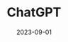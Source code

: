 ---
title: ChatGPT
date: 2023-09-01
description: A conversational AI system that listens, learns, and challenges
link: https://chat.openai.com/
pricing: 
tags: 
- Generative AI
- Tool
categories: 
- Content
- Design
- Development
---